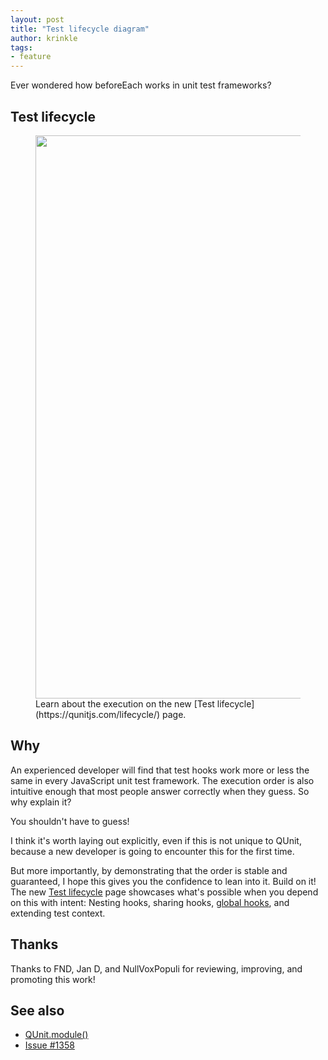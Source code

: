 ```yaml
---
layout: post
title: "Test lifecycle diagram"
author: krinkle
tags:
- feature
---
```


Ever wondered how beforeEach works in unit test frameworks?

## Test lifecycle

<figure>
<img src="/resources/qunit-lifecycle-hooks-order.svg" width="676" height="901" alt="" title="Imagine a test suite with global hooks, and a Parent and Child module that use hooks also. The execution order is:
1. Parent module runs the before hook.
2. Every test in the Parent module inherits context from the before hook, and repeats as follows: call global beforeEach, parent beforeEach, the actual test, parent afterEach, and lastly the global afterEach.
3. The Child module inherits context from the Parent before hook, and then runs its own before hook.
4. Every test in the Child module inherits context from this before hook, and repeats as follows: call global beforeEach, parent beforeEach, child beforeEach, the actual test, child afterEach, parent afterEach, and lastly the global afterEach.
">
<figcaption markdown="1">
Learn about the execution on the new [Test lifecycle](https://qunitjs.com/lifecycle/) page.
</figcaption>
</figure>

## Why

An experienced developer will find that test hooks work more or less the same in every JavaScript unit test framework. The execution order is also intuitive enough that most people answer correctly when they guess. So why explain it?

You shouldn't have to guess!

I think it's worth laying out explicitly, even if this is not unique to QUnit, because a new developer is going to encounter this for the first time.

But more importantly, by demonstrating that the order is stable and guaranteed, I hope this gives you the confidence to lean into it. Build on it! The new [Test lifecycle](https://qunitjs.com/lifecycle/) page showcases what's possible when you depend on this with intent: Nesting hooks, sharing hooks, [global hooks](https://qunitjs.com/api/QUnit/hooks/), and extending test context.

## Thanks

Thanks to FND, Jan D, and NullVoxPopuli for reviewing, improving, and promoting this work!

## See also

* [QUnit.module()](https://qunitjs.com/api/QUnit/module/)
* [Issue #1358](https://github.com/qunitjs/qunit/issues/1358)
